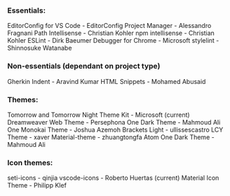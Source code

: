 ### Essentials:

EditorConfig for VS Code - EditorConfig
Project Manager - Alessandro Fragnani
Path Intellisense - Christian Kohler
npm intellisense - Christian Kohler
ESLint - Dirk Baeumer
Debugger for Chrome - Microsoft
stylelint - Shinnosuke Watanabe


### Non-essentials (dependant on project type)

Gherkin Indent - Aravind Kumar
HTML Snippets - Mohamed Abusaid


### Themes:

Tomorrow and Tomorrow Night Theme Kit - Microsoft (current)
Dreamweaver Web Theme - Persephona
One Dark Theme - Mahmoud Ali
One Monokai Theme - Joshua Azemoh
Brackets Light - ullissescastro
LCY Theme - xaver
Material-theme - zhuangtongfa
Atom One Dark Theme - Mahmoud Ali


### Icon themes:

seti-icons - qinjia
vscode-icons - Roberto Huertas (current)
Material Icon Theme - Philipp Klef
